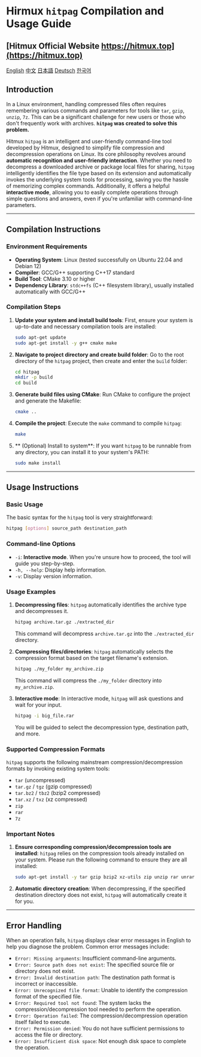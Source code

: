 # Hirmux `hitpag` Compilation and Usage Guide

## [Hitmux Official Website https://hitmux.top](https://hitmux.top)

[English](https://github.com/Caokai674674/hitpag/blob/main/README.md) [中文](https://github.com/Caokai674674/hitpag/blob/main/README_zh.md) [日本語](https://github.com/Caokai674674/hitpag/blob/main/README_ja.md) [Deutsch](https://github.com/Caokai674674/hitpag/blob/main/README_de.md) [한국어](https://github.com/Caokai674674/hitpag/blob/main/README_ko.md)


## Introduction

In a Linux environment, handling compressed files often requires remembering various commands and parameters for tools like `tar`, `gzip`, `unzip`, `7z`. This can be a significant challenge for new users or those who don't frequently work with archives. **`hitpag` was created to solve this problem.**

Hitmux `hitpag` is an intelligent and user-friendly command-line tool developed by Hitmux, designed to simplify file compression and decompression operations on Linux. Its core philosophy revolves around **automatic recognition and user-friendly interaction**. Whether you need to decompress a downloaded archive or package local files for sharing, `hitpag` intelligently identifies the file type based on its extension and automatically invokes the underlying system tools for processing, saving you the hassle of memorizing complex commands. Additionally, it offers a helpful **interactive mode**, allowing you to easily complete operations through simple questions and answers, even if you're unfamiliar with command-line parameters.

---

## Compilation Instructions

### Environment Requirements

* **Operating System**: Linux (tested successfully on Ubuntu 22.04 and Debian 12)
* **Compiler**: GCC/G++ supporting C++17 standard
* **Build Tool**: CMake 3.10 or higher
* **Dependency Library**: `stdc++fs` (C++ filesystem library), usually installed automatically with GCC/G++

### Compilation Steps

1.  **Update your system and install build tools**:
    First, ensure your system is up-to-date and necessary compilation tools are installed:

    ```bash
    sudo apt-get update
    sudo apt-get install -y g++ cmake make
    ```

2.  **Navigate to project directory and create build folder**:
    Go to the root directory of the `hitpag` project, then create and enter the `build` folder:

    ```bash
    cd hitpag
    mkdir -p build
    cd build
    ```

3.  **Generate build files using CMake**:
    Run CMake to configure the project and generate the Makefile:

    ```bash
    cmake ..
    ```

4.  **Compile the project**:
    Execute the `make` command to compile `hitpag`:

    ```bash
    make
    ```

5.  ** (Optional) Install to system**:
    If you want `hitpag` to be runnable from any directory, you can install it to your system's PATH:

    ```bash
    sudo make install
    ```

---

## Usage Instructions

### Basic Usage

The basic syntax for the `hitpag` tool is very straightforward:

```bash
hitpag [options] source_path destination_path
```

### Command-line Options

* `-i`: **Interactive mode**. When you're unsure how to proceed, the tool will guide you step-by-step.
* `-h, --help`: Display help information.
* `-v`: Display version information.

### Usage Examples

1.  **Decompressing files**:
    `hitpag` automatically identifies the archive type and decompresses it.

    ```bash
    hitpag archive.tar.gz ./extracted_dir
    ```
    This command will decompress `archive.tar.gz` into the `./extracted_dir` directory.

2.  **Compressing files/directories**:
    `hitpag` automatically selects the compression format based on the target filename's extension.

    ```bash
    hitpag ./my_folder my_archive.zip
    ```
    This command will compress the `./my_folder` directory into `my_archive.zip`.

3.  **Interactive mode**:
    In interactive mode, `hitpag` will ask questions and wait for your input.

    ```bash
    hitpag -i big_file.rar
    ```
    You will be guided to select the decompression type, destination path, and more.

### Supported Compression Formats

`hitpag` supports the following mainstream compression/decompression formats by invoking existing system tools:

* `tar` (uncompressed)
* `tar.gz` / `tgz` (gzip compressed)
* `tar.bz2` / `tbz2` (bzip2 compressed)
* `tar.xz` / `txz` (xz compressed)
* `zip`
* `rar`
* `7z`

### Important Notes

1.  **Ensure corresponding compression/decompression tools are installed**:
    `hitpag` relies on the compression tools already installed on your system. Please run the following command to ensure they are all installed:

    ```bash
    sudo apt-get install -y tar gzip bzip2 xz-utils zip unzip rar unrar p7zip-full
    ```

2.  **Automatic directory creation**:
    When decompressing, if the specified destination directory does not exist, `hitpag` will automatically create it for you.

---

## Error Handling

When an operation fails, `hitpag` displays clear error messages in English to help you diagnose the problem. Common error messages include:

* `Error: Missing arguments`: Insufficient command-line arguments.
* `Error: Source path does not exist`: The specified source file or directory does not exist.
* `Error: Invalid destination path`: The destination path format is incorrect or inaccessible.
* `Error: Unrecognized file format`: Unable to identify the compression format of the specified file.
* `Error: Required tool not found`: The system lacks the compression/decompression tool needed to perform the operation.
* `Error: Operation failed`: The compression/decompression operation itself failed to execute.
* `Error: Permission denied`: You do not have sufficient permissions to access the file or directory.
* `Error: Insufficient disk space`: Not enough disk space to complete the operation.